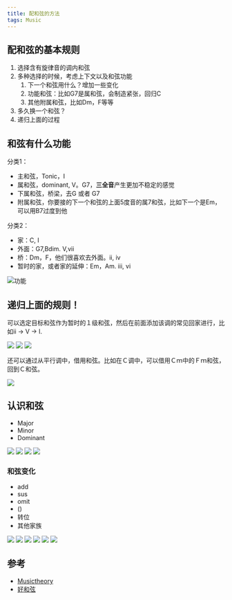 ```yaml
---
title: 配和弦的方法
tags: Music
---
```


## 配和弦的基本规则

1. 选择含有旋律音的调内和弦
2. 多种选择的时候，考虑上下文以及和弦功能
    1. 下一个和弦用什么？增加一些变化
    2. 功能和弦：比如G7是属和弦，会制造紧张，回归C
    3. 其他附属和弦，比如Dm，F等等
3. 多久换一个和弦？
4. 递归上面的过程

## 和弦有什么功能

分类1：
- 主和弦，Tonic，I
- 属和弦，dominant, V。G7，**三全音**产生更加不稳定的感觉
- 下属和弦，桥梁，去G 或者 G7
- 附属和弦，你要接的下一个和弦的上面5度音的属7和弦，比如下一个是Em，可以用B7过度到他

分类2：
- 家：C, I
- 外面：G7,Bdim. V,vii
- 桥：Dm，F，他们很喜欢去外面。ii, iv
- 暂时的家，或者家的延伸：Em，Am. iii, vi

![功能](https://i.imgur.com/EFZjJPV.png)

## 递归上面的规则！

可以选定目标和弦作为暂时的１级和弦，然后在前面添加该调的常见回家进行，比如ii -> V -> I.

![](https://i.imgur.com/n1bl3Ou.png)
![](https://i.imgur.com/oAuXgIT.png)
![](https://i.imgur.com/6buXmP8.png)

还可以通过从平行调中，借用和弦。比如在Ｃ调中，可以借用Ｃｍ中的Ｆｍ和弦，回到Ｃ和弦。

![](https://i.imgur.com/ymKfpIv.png)


## 认识和弦

- Major
- Minor
- Dominant

![](https://i.imgur.com/iJQPvFb.png)
![](https://i.imgur.com/w4ttqAC.png)
![](https://i.imgur.com/s2deAcz.png)
![](https://i.imgur.com/0VhtLrr.png)

### 和弦变化

- add
- sus
- omit
- ()
- 转位
- 其他家族

![](https://i.imgur.com/z8ax5Da.png)
![](https://i.imgur.com/Bg4L8JM.png)
![](https://i.imgur.com/7lDnl3B.png)
![](https://i.imgur.com/sokdbbh.png)
![](https://i.imgur.com/rvK0h7b.png)
![](https://i.imgur.com/FKhpfiE.png)


## 参考

- [Musictheory](https://www.musictheory.net/products/lessons)
- [好和弦](https://www.youtube.com/channel/UCVXstWyJeO6No3jYELxYrjg)
